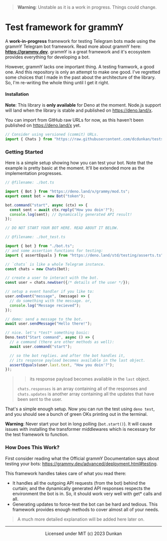 > **Warning**: Unstable as it is a work in progress. Things could change.

# Test framework for grammY

A **work-in-progress** framework for testing Telegram bots made using the grammY
Telegram bot framework. Read more about grammY here: **<https://grammy.dev>**. grammY is a great framework and it's ecosystem provides everything for developing a bot.

However, grammY lacks one important thing. A testing framwork, a good one. And this repository is only an
attempt to make one good. I've regretted some choices that I made in the past about the architecture of the library. So, I'm re-writing the whole thing until I get it right.

#### Installation

**Note**: This library is **only available** for Deno at the moment. Node.js support will land when the library is stable and published on <https://deno.land/x>.

You can import from GitHub raw URLs for now,
as this haven't been published on <https://deno.land/x> yet.

```ts
// Consider using versioned (commit) URLs.
import { Chats } from "https://raw.githubusercontent.com/dcdunkan/tests/refine-2/mod.ts";
```

### Getting Started

Here is a simple setup showing how you can test your bot. Note that the example is pretty basic at the moment. It'll be extended more as the implementation progresses.

```ts
// @filename: ./bot.ts

import { Bot } from "https://deno.land/x/grammy/mod.ts";
export const bot = new Bot("token");

bot.command("start", async (ctx) => {
  const sent = await ctx.reply("How you doin'?");
  console.log(sent); // Dynamically generated API result!
});

// DO NOT START YOUR BOT HERE. READ ABOUT IT BELOW.
```

```ts
// @filename: ./bot_test.ts

import { bot } from "./bot.ts";
// and some assertion functions for testing:
import { assertEquals } from "https://deno.land/std/testing/asserts.ts";

// `chats` is like a whole Telegram instance.
const chats = new Chats(bot);

// create a user to interact with the bot.
const user = chats.newUser({/* details of the user */});

// setup a event handler if you like to:
user.onEvent("message", (message) => {
  // do something with the message. or,
  console.log("Message recieved");
});

// demo: send a message to the bot.
await user.sendMessage("Hello there!");

// nice. let's *test* something basic:
Deno.test("Start command", async () => {
  // a command (there are other methods as well):
  await user.command("start");

  // so the bot replies. and after the bot handles it,
  // its response payload becomes available in the last object.
  assertEquals(user.last.text, "How you doin'?");
});
```

> > its response payload becomes available in the `last` object.
>
> `chats.responses` is an array containing all of the responses and `chats.updates` is another array containing all the
> updates that have been sent to the user.

That's a simple enough setup. Now you can run the test using `deno test`, and you should see a
bunch of green OKs printing out in the terminal.

**Warning**: Never start your bot in long polling (`bot.start()`). It will cause issues with
installing the transformer middlewares which is necessary for the test framework
to function.

### How Does This Work?

First consider reading what the Official grammY Documentation says about testing your bots: <https://grammy.dev/advanced/deployment.html#testing>.

This framework handles takes care of what you read there:

- It handles all the outgoing API requests (from the bot) behind the curtain; and the dynamically generated API responses respects the environment the bot is in. So, it should work very well with get* calls and all.
- Generating updates to force-test the bot can be hard and tedious. This framework provides enough methods to cover almost all of your needs.

> A much more detailed explanation will be added here later on.

---

<div align="center">

Licensed under MIT (c) 2023 Dunkan

</div>